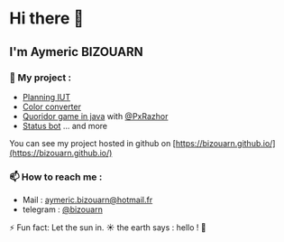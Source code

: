# Hi there 👋
## I'm Aymeric BIZOUARN

### 🔭 My project :  
- [Planning IUT](https://github.com/bizouarn/Planning-IUT.git)
- [Color converter](https://bizouarn.github.io/Color-converter-GUI/)
- [Quoridor game in java](https://github.com/bizouarn/Quoridor) with [@PxRazhor](https://github.com/PxRazhor) 
- [Status bot](https://github.com/bizouarn/Status-bot.git)
... and more

You can see my project hosted in github on [https://bizouarn.github.io/](https://bizouarn.github.io/)

### 📫 How to reach me :
- Mail : [aymeric.bizouarn@hotmail.fr](mailto://aymeric.bizouarn@hotmail.fr)
- telegram : [@bizouarn](https://t.me/bizouarn)

⚡ Fun fact: Let the sun in. ☀ the earth says : hello ! 👋

<!------------------------
(\_/)
(°_°)
/ > Aymeric Bizouarn 2022 ©
--------------------------!>
